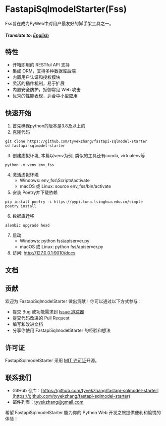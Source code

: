 # FastapiSqlmodelStarter(Fss)

Fss旨在成为PyWeb中对用户最友好的脚手架工具之一。

##### Translate to: [English](docs/README_en.md)
## 特性

- 开箱即用的 RESTful API 支持
- 集成 ORM，支持多种数据库后端
- 内置用户认证和授权模块
- 灵活的插件机制，易于扩展
- 内置安全防护，抵御常见 Web 攻击
- 优秀的性能表现，适合中小型应用

## 快速开始
1. 首先确保python的版本是3.8及以上的
2. 克隆代码
```shell
git clone https://github.com/tyvekzhang/fastapi-sqlmodel-starter
cd fastapi-sqlmodel-starter
```
3. 创建虚拟环境, 本篇以venv为例, 类似的工具还有conda, virtualenv等
```shell
python -m venv env_fss
```
4. 激活虚拟环境
    - Windows: env_fss\Scripts\activate
    - macOS 或 Linux: source env_fss/bin/activate
5. 安装 Poetry并下载依赖
```shell
pip install poetry -i https://pypi.tuna.tsinghua.edu.cn/simple
poetry install
```
6. 数据库迁移
```shell
alembic upgrade head
```
7. 启动
   - Windows: python fss\apiserver.py
   - macOS 或 Linux: python fss/apiserver.py
8. 访问: http://127.0.0.1:9010/docs
## 文档

## 贡献

欢迎为 FastapiSqlmodelStarter 做出贡献！你可以通过以下方式参与：

- 提交 Bug 或功能需求到 [Issue 追踪器](https://github.com/tyvekzhang/fastapi-sqlmodel-starter/issues)
- 提交代码改进的 Pull Request
- 编写和改进文档
- 分享你使用 FastapiSqlmodelStarter 的经验和想法

## 许可证

FastapiSqlmodelStarter 采用 [MIT 许可证](https://opensource.org/licenses/MIT)开源。

## 联系我们

- GitHub 仓库：[https://github.com/tyvekzhang/fastapi-sqlmodel-starter](https://github.com/tyvekzhang/fastapi-sqlmodel-starter)
- 邮件列表：[tyvekzhang@gmail.com](mailto:tyvekzhang@gmail.com)


希望 FastapiSqlmodelStarter 能为你的 Python Web 开发之旅提供便利和愉悦的体验！
